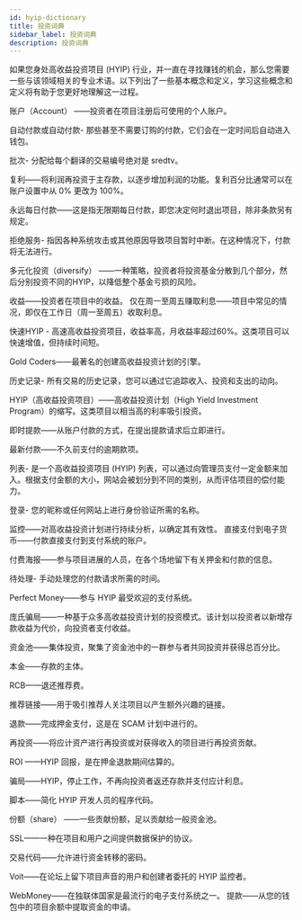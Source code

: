 ```yaml
---
id: hyip-dictionary
title: 投资词典
sidebar_label: 投资词典
description: 投资词典
---
```


如果您身处高收益投资项目 (HYIP) 行业，并一直在寻找赚钱的机会，那么您需要一些与该领域相关的专业术语。以下列出了一些基本概念和定义，学习这些概念和定义将有助于您更好地理解这一过程。

账户（Account） ——投资者在项目注册后可使用的个人账户。

自动付款或自动付款- 那些甚至不需要订购的付款，它们会在一定时间后自动进入钱包。

批次- 分配给每个翻译的交易编号绝对是 sredtv。

复利——将利润再投资于主存款，以逐步增加利润的功能。复利百分比通常可以在账户设置中从 0% 更改为 100%。

永远每日付款——这是指无限期每日付款，即您决定何时退出项目，除非条款另有规定。

拒绝服务- 指因各种系统攻击或其他原因导致项目暂时中断。在这种情况下，付款将无法进行。

多元化投资（diversify） ——一种策略，投资者将投资基金分散到几个部分，然后分别投资不同的HYIP，以降低整个基金亏损的风险。

收益——投资者在项目中的收益。 仅在周一至周五赚取利息——项目中常见的情况，即仅在工作日（周一至周五）收取利息。

快速HYIP - 高速高收益投资项目，收益率高，月收益率超过60%。这类项目可以快速增值，但持续时间短。

Gold Coders——最著名的创建高收益投资计划的引擎。

历史记录- 所有交易的历史记录，您可以通过它追踪收入、投资和支出的动向。

HYIP（高收益投资项目）——高收益投资计划（High Yield Investment Program）的缩写。这类项目以相当高的利率吸引投资。

即时提款——从账户付款的方式，在提出提款请求后立即进行。

最新付款——不久前支付的逾期款项。

列表- 是一个高收益投资项目 (HYIP) 列表，可以通过向管理员支付一定金额来加入。根据支付金额的大小，网站会被划分到不同的类别，从而评估项目的偿付能力。

登录- 您的昵称或任何网站上进行身份验证所需的名称。

监控——对高收益投资计划进行持续分析，以确定其有效性。 直接支付到电子货币——付款直接支付到支付系统的账户。

付费海报——参与项目进展的人员，在各个场地留下有关押金和付款的信息。

待处理- 手动处理您的付款请求所需的时间。

Perfect Money——参与 HYIP 最受欢迎的支付系统。

庞氏骗局——一种基于众多高收益投资计划的投资模式。该计划以投资者以新增存款收益为代价，向投资者支付收益。

资金池——集体投资，聚集了资金池中的一群参与者共同投资并获得总百分比。

本金——存款的主体。

RCB——退还推荐费。

推荐链接——用于吸引推荐人关注项目以产生额外兴趣的链接。

退款——完成押金支付，这是在 SCAM 计划中进行的。

再投资——将应计资产进行再投资或对获得收入的项目进行再投资贡献。

ROI ——HYIP 回报，是在押金退款期间估算的。

骗局——HYIP，停止工作，不再向投资者返还存款并支付应计利息。

脚本——简化 HYIP 开发人员的程序代码。

份额（share） ——一些贡献份额，足以贡献给一般资金池。

SSL——一种在项目和用户之间提供数据保护的协议。

交易代码——允许进行资金转移的密码。

Voit——在论坛上留下项目声音的用户和创建者委托的 HYIP 监控者。

WebMoney——在独联体国家是最流行的电子支付系统之一。 提款——从您的钱包中的项目余额中提取资金的申请。





